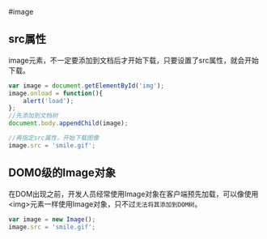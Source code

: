 #image

## src属性

image元素，不一定要添加到文档后才开始下载，只要设置了src属性，就会开始下载。

```javascript
var image = document.getElementById('img');
image.onload = function(){
    alert('load');
};
//先添加到文档树
document.body.appendChild(image);

//再指定src属性，开始下载图像
image.src = 'smile.gif';
```

## DOM0级的Image对象

在DOM出现之前，开发人员经常使用Image对象在客户端预先加载，可以像使用<img\>元素一样使用Image对象，只不过`无法将其添加到DOM树`。

```javascript
var image = new Image();
image.src = 'smile.gif';
```

